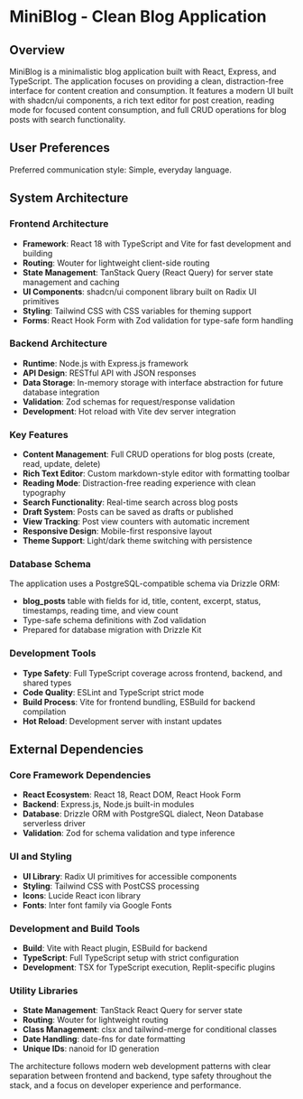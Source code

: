 # MiniBlog - Clean Blog Application

## Overview

MiniBlog is a minimalistic blog application built with React, Express, and TypeScript. The application focuses on providing a clean, distraction-free interface for content creation and consumption. It features a modern UI built with shadcn/ui components, a rich text editor for post creation, reading mode for focused content consumption, and full CRUD operations for blog posts with search functionality.

## User Preferences

Preferred communication style: Simple, everyday language.

## System Architecture

### Frontend Architecture
- **Framework**: React 18 with TypeScript and Vite for fast development and building
- **Routing**: Wouter for lightweight client-side routing
- **State Management**: TanStack Query (React Query) for server state management and caching
- **UI Components**: shadcn/ui component library built on Radix UI primitives
- **Styling**: Tailwind CSS with CSS variables for theming support
- **Forms**: React Hook Form with Zod validation for type-safe form handling

### Backend Architecture
- **Runtime**: Node.js with Express.js framework
- **API Design**: RESTful API with JSON responses
- **Data Storage**: In-memory storage with interface abstraction for future database integration
- **Validation**: Zod schemas for request/response validation
- **Development**: Hot reload with Vite dev server integration

### Key Features
- **Content Management**: Full CRUD operations for blog posts (create, read, update, delete)
- **Rich Text Editor**: Custom markdown-style editor with formatting toolbar
- **Reading Mode**: Distraction-free reading experience with clean typography
- **Search Functionality**: Real-time search across blog posts
- **Draft System**: Posts can be saved as drafts or published
- **View Tracking**: Post view counters with automatic increment
- **Responsive Design**: Mobile-first responsive layout
- **Theme Support**: Light/dark theme switching with persistence

### Database Schema
The application uses a PostgreSQL-compatible schema via Drizzle ORM:
- **blog_posts** table with fields for id, title, content, excerpt, status, timestamps, reading time, and view count
- Type-safe schema definitions with Zod validation
- Prepared for database migration with Drizzle Kit

### Development Tools
- **Type Safety**: Full TypeScript coverage across frontend, backend, and shared types
- **Code Quality**: ESLint and TypeScript strict mode
- **Build Process**: Vite for frontend bundling, ESBuild for backend compilation
- **Hot Reload**: Development server with instant updates

## External Dependencies

### Core Framework Dependencies
- **React Ecosystem**: React 18, React DOM, React Hook Form
- **Backend**: Express.js, Node.js built-in modules
- **Database**: Drizzle ORM with PostgreSQL dialect, Neon Database serverless driver
- **Validation**: Zod for schema validation and type inference

### UI and Styling
- **UI Library**: Radix UI primitives for accessible components
- **Styling**: Tailwind CSS with PostCSS processing
- **Icons**: Lucide React icon library
- **Fonts**: Inter font family via Google Fonts

### Development and Build Tools
- **Build**: Vite with React plugin, ESBuild for backend
- **TypeScript**: Full TypeScript setup with strict configuration
- **Development**: TSX for TypeScript execution, Replit-specific plugins

### Utility Libraries
- **State Management**: TanStack React Query for server state
- **Routing**: Wouter for lightweight routing
- **Class Management**: clsx and tailwind-merge for conditional classes
- **Date Handling**: date-fns for date formatting
- **Unique IDs**: nanoid for ID generation

The architecture follows modern web development patterns with clear separation between frontend and backend, type safety throughout the stack, and a focus on developer experience and performance.
